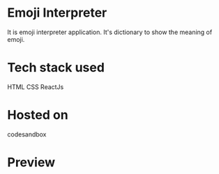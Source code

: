 # Emoji Interpreter

It is emoji interpreter application. It's dictionary to show the meaning of emoji.

# Tech stack used

HTML
CSS
ReactJs

# Hosted on

codesandbox

# Preview
